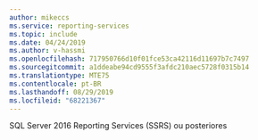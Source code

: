 ```yaml
---
author: mikeccs
ms.service: reporting-services
ms.topic: include
ms.date: 04/24/2019
ms.author: v-hassmi
ms.openlocfilehash: 717950766d10f01fce53ca42116d11697b7c7497
ms.sourcegitcommit: a1ddeabe94cd9555f3afdc210aec5728f0315b14
ms.translationtype: MTE75
ms.contentlocale: pt-BR
ms.lasthandoff: 08/29/2019
ms.locfileid: "68221367"
---
```

SQL Server 2016 Reporting Services (SSRS) ou posteriores
